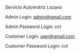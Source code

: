 Servicio Automotriz Lozano

Admin Login:
admin@gmail.com

Admin Password Login:
cct

Customer Login:
user@gmail.com

Customer Password Login:
cct
